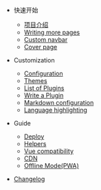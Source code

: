 - 快速开始
  - [项目介绍](quickstart.md)
  - [Writing more pages](more-pages.md)
  - [Custom navbar](custom-navbar.md)
  - [Cover page](cover.md)

- Customization
  - [Configuration](configuration.md)
  - [Themes](themes.md)
  - [List of Plugins](plugins.md)
  - [Write a Plugin](write-a-plugin.md)
  - [Markdown configuration](markdown.md)
  - [Language highlighting](language-highlight.md)

- Guide
  - [Deploy](deploy.md)
  - [Helpers](helpers.md)
  - [Vue compatibility](vue.md)
  - [CDN](cdn.md)
  - [Offline Mode(PWA)](pwa.md)

- [Changelog](changelog.md)